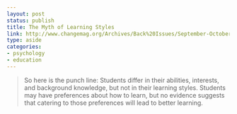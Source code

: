 ```yaml
---
layout: post
status: publish
title: The Myth of Learning Styles
link: http://www.changemag.org/Archives/Back%20Issues/September-October%202010/the-myth-of-learning-full.html
type: aside
categories:
- psychology
- education
---
```

> So here is the punch line: Students differ in their abilities, interests, and background knowledge, but not in their learning styles. Students may have preferences about how to learn, but no evidence suggests that catering to those preferences will lead to better learning.